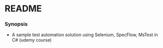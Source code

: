 # README #

### Synopsis ###

* A sample test automation solution using Selenium, SpecFlow, MsTest in C# (udemy course)
